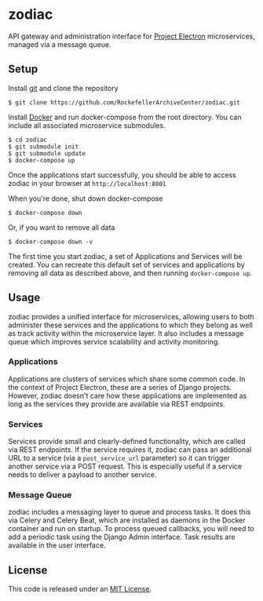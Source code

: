 # zodiac

API gateway and administration interface for [Project Electron](https://github.com/RockefellerArchiveCenter/project_electron) microservices, managed via a message queue.

## Setup

Install [git](https://git-scm.com/) and clone the repository

    $ git clone https://github.com/RockefellerArchiveCenter/zodiac.git

Install [Docker](https://store.docker.com/search?type=edition&offering=community) and run docker-compose from the root directory. You can include all associated microservice submodules.

    $ cd zodiac
    $ git submodule init
    $ git submodule update
    $ docker-compose up

Once the applications start successfully, you should be able to access zodiac in your browser at `http://localhost:8001`

When you're done, shut down docker-compose

    $ docker-compose down

Or, if you want to remove all data

    $ docker-compose down -v

The first time you start zodiac, a set of Applications and Services will be created. You can recreate this default set of services and applications by removing all data as described above, and then running `docker-compose up`.


## Usage

zodiac provides a unified interface for microservices, allowing users to both administer these services and the applications to which they belong as well as track activity within the microservice layer. It also includes a message queue which improves service scalability and activity monitoring.

### Applications
Applications are clusters of services which share some common code. In the context of Project Electron, these are a series of Django projects. However, zodiac doesn't care how these applications are implemented as long as the services they provide are available via REST endpoints.

### Services
Services provide small and clearly-defined functionality, which are called via REST endpoints. If the service requires it, zodiac can pass an additional URL to a service (via a `post_service_url` parameter) so it can trigger another service via a POST request. This is especially useful if a service needs to deliver a payload to another service.

### Message Queue
zodiac includes a messaging layer to queue and process tasks. It does this via Celery and Celery Beat, which are installed as daemons in the Docker container and run on startup. To process queued callbacks, you will need to add a periodic task using the Django Admin interface. Task results are available in the user interface.


## License

This code is released under an [MIT License](LICENSE).
